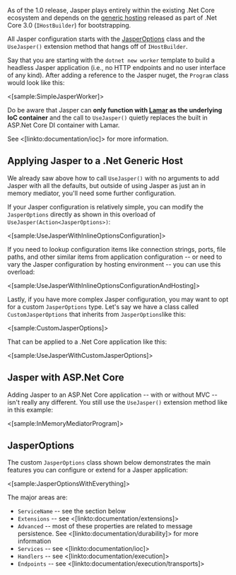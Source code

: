 <!--title:Bootstrapping & Configuration-->

As of the 1.0 release, Jasper plays entirely within the existing .Net Core ecosystem and depends on the [generic hosting](https://docs.microsoft.com/en-us/aspnet/core/fundamentals/host/generic-host?view=aspnetcore-3.1) released as part of .Net Core 3.0 (`IHostBuilder`) for bootstrapping.

All Jasper configuration starts with the [JasperOptions](https://github.com/JasperFx/jasper/blob/master/src/Jasper/JasperOptions.cs) class and the `UseJasper()` extension method that hangs off of `IHostBuilder`.

Say that you are starting with the `dotnet new worker` template to build a headless Jasper 
application (i.e., no HTTP endpoints and no user interface of any kind). After adding a reference to the Jasper nuget,
the `Program` class would look like this:

<[sample:SimpleJasperWorker]>

Do be aware that Jasper can **only function with [Lamar](https://jasperfx.github.io/lamar) as the underlying IoC container** and 
the call to `UseJasper()` quietly replaces the built in ASP.Net Core DI container with Lamar. 

See <[linkto:documentation/ioc]> for more information.


## Applying Jasper to a .Net Generic Host

We already saw above how to call `UseJasper()` with no arguments to add Jasper with all the defaults, but outside of using Jasper as just an in memory mediator, you'll need some further configuration.

If your Jasper configuration is relatively simple, you can modify the `JasperOptions` directly as shown in this overload of `UseJasper(Action<JasperOptions>)`:

<[sample:UseJasperWithInlineOptionsConfiguration]>

If you need to lookup configuration items like connection strings, ports, file paths, and other similar
items from application configuration -- or need to vary the Jasper configuration by hosting environment -- you 
can use this overload:

<[sample:UseJasperWithInlineOptionsConfigurationAndHosting]>

Lastly, if you have more complex Jasper configuration, you may want to opt for a custom `JasperOptions`
type. Let's say we have a class called `CustomJasperOptions` that inherits from `JasperOptions`like this: 

<[sample:CustomJasperOptions]>

That can be applied to a .Net Core application like this:

<[sample:UseJasperWithCustomJasperOptions]>





## Jasper with ASP.Net Core

Adding Jasper to an ASP.Net Core application -- with or without MVC -- isn't really any different. You still use the `UseJasper()` extension method like in this example:

<[sample:InMemoryMediatorProgram]>


## JasperOptions

The custom `JasperOptions` class shown below demonstrates the main features you can configure or extend for a Jasper application:


<[sample:JasperOptionsWithEverything]>

The major areas are:

* `ServiceName` -- see the section below
* `Extensions` -- see <[linkto:documentation/extensions]>
* `Advanced` -- most of these properties are related to message persistence. See <[linkto:documentation/durability]> for more information
* `Services` -- see <[linkto:documentation/ioc]>
* `Handlers` -- see <[linkto:documentation/execution]>
* `Endpoints` -- see <[linkto:documentation/execution/transports]>



